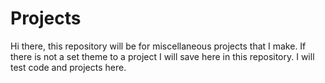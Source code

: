 # Projects
Hi there, this repository will be for miscellaneous projects that I make.
If there is not a set theme to a project I will save here in this repository.
I will test code and projects here.
